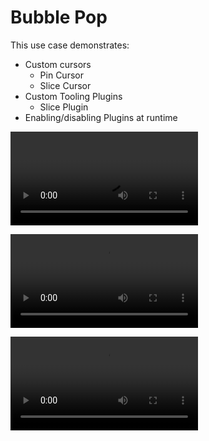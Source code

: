 # Bubble Pop
This use case demonstrates:
- Custom cursors
	- Pin Cursor
	- Slice Cursor
- Custom Tooling Plugins
	- Slice Plugin
- Enabling/disabling Plugins at runtime

![Custom Pin Cursor](Media/PinCursor.mp4)

![Custom Slice Cursor and Plugin](Media/SliceCursor.mp4)

![Enabling/disabling Plugins at runtime](Media/PluginSwap.mp4)